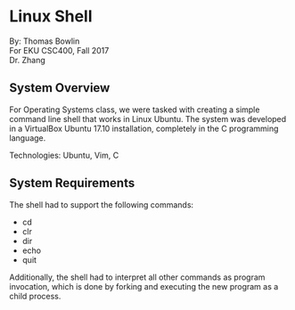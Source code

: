# Linux Shell

By: Thomas Bowlin  
For EKU CSC400, Fall 2017  
Dr. Zhang  

## System Overview

For Operating Systems class, we were tasked with creating a simple command line shell that works in Linux Ubuntu. The system was developed in a VirtualBox Ubuntu 17.10 installation, completely in the C programming language.  

Technologies: Ubuntu, Vim, C

## System Requirements

The shell had to support the following commands:
* cd <directory>
* clr
* dir <directory>
* echo <comment>
* quit

Additionally, the shell had to interpret all other commands as program invocation, which is done by forking and executing the new program as a child process. 
